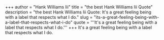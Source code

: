 +++
author = "Hank Williams Iii"
title = "the best Hank Williams Iii Quote"
description = "the best Hank Williams Iii Quote: It's a great feeling being with a label that respects what I do."
slug = "its-a-great-feeling-being-with-a-label-that-respects-what-i-do"
quote = '''It's a great feeling being with a label that respects what I do.'''
+++
It's a great feeling being with a label that respects what I do.
